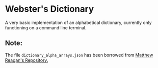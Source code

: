 # Webster's Dictionary
A very basic implementation of an alphabetical dictionary, currently only functioning on a command line terminal.  


## **Note:**
The file `dictionary_alpha_arrays.json` has been borrowed from [Matthew Reagan's Repository.](https://github.com/matthewreagan/WebstersEnglishDictionary)
